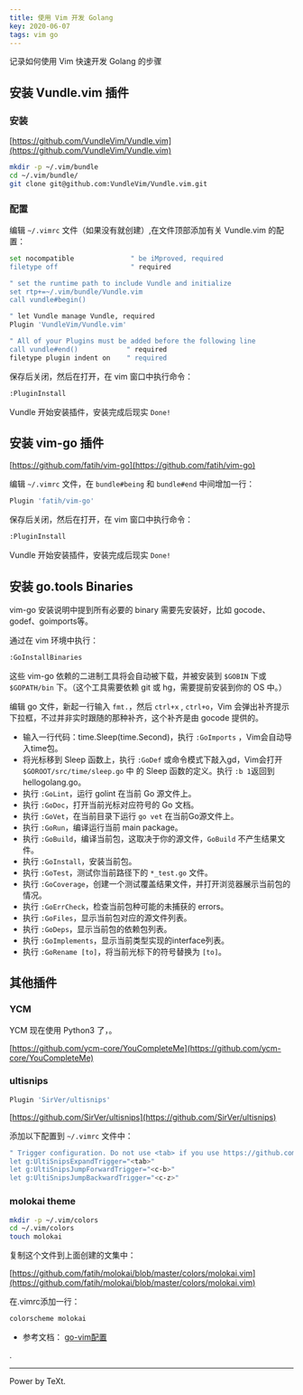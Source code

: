 ```yaml
---
title: 使用 Vim 开发 Golang
key: 2020-06-07
tags: vim go 
---
```


记录如何使用 Vim 快速开发 Golang 的步骤

<!--more-->

## 安装 Vundle.vim 插件

### 安装

[https://github.com/VundleVim/Vundle.vim](https://github.com/VundleVim/Vundle.vim)

```bash
mkdir -p ~/.vim/bundle
cd ~/.vim/bundle/
git clone git@github.com:VundleVim/Vundle.vim.git
```

### 配置

编辑 `~/.vimrc` 文件（如果没有就创建）,在文件顶部添加有关 Vundle.vim 的配置：

```sh
set nocompatible              " be iMproved, required
filetype off                  " required

" set the runtime path to include Vundle and initialize
set rtp+=~/.vim/bundle/Vundle.vim
call vundle#begin()

" let Vundle manage Vundle, required
Plugin 'VundleVim/Vundle.vim'

" All of your Plugins must be added before the following line
call vundle#end()            " required
filetype plugin indent on    " required
```

保存后关闭，然后在打开，在 vim 窗口中执行命令：

```sh
:PluginInstall
```

Vundle 开始安装插件，安装完成后现实 `Done!`

## 安装 vim-go 插件

[https://github.com/fatih/vim-go](https://github.com/fatih/vim-go)

编辑 `~/.vimrc` 文件，在 `bundle#being` 和 `bundle#end` 中间增加一行：

```sh
Plugin 'fatih/vim-go'
```

保存后关闭，然后在打开，在 vim 窗口中执行命令：

```sh
:PluginInstall
```

Vundle 开始安装插件，安装完成后现实 `Done!`

## 安装 go.tools Binaries

vim-go 安装说明中提到所有必要的 binary 需要先安装好，比如 gocode、godef、goimports等。

通过在 vim 环境中执行：

```sh
:GoInstallBinaries
```

这些 vim-go 依赖的二进制工具将会自动被下载，并被安装到 `$GOBIN` 下或 `$GOPATH/bin` 下。（这个工具需要依赖 git 或 hg，需要提前安装到你的 OS 中。）

编辑 go 文件，新起一行输入 `fmt.`，然后 `ctrl+x` , `ctrl+o`，Vim 会弹出补齐提示下拉框，不过并非实时跟随的那种补齐，这个补齐是由 gocode 提供的。

- 输入一行代码：time.Sleep(time.Second)，执行 `:GoImports` ，Vim会自动导入time包。
- 将光标移到 Sleep 函数上，执行 `:GoDef` 或命令模式下敲入gd，Vim会打开`$GOROOT/src/time/sleep.go` 中 的 Sleep 函数的定义。执行 `:b 1`返回到hellogolang.go。
- 执行 `:GoLint`，运行 golint 在当前 Go 源文件上。
- 执行 `:GoDoc`，打开当前光标对应符号的 Go 文档。
- 执行 `:GoVet`，在当前目录下运行 `go vet` 在当前Go源文件上。
- 执行 `:GoRun`，编译运行当前 main package。
- 执行 `:GoBuild`，编译当前包，这取决于你的源文件，`GoBuild` 不产生结果文件。
- 执行 `:GoInstall`，安装当前包。
- 执行 `:GoTest`，测试你当前路径下的 `*_test.go` 文件。
- 执行 `:GoCoverage`，创建一个测试覆盖结果文件，并打开浏览器展示当前包的情况。
- 执行 `:GoErrCheck`，检查当前包种可能的未捕获的 errors。
- 执行 `:GoFiles`，显示当前包对应的源文件列表。
- 执行 `:GoDeps`，显示当前包的依赖包列表。
- 执行 `:GoImplements`，显示当前类型实现的interface列表。
- 执行 `:GoRename [to]`，将当前光标下的符号替换为 `[to]`。

## 其他插件

### YCM

YCM 现在使用 Python3 了，。

[https://github.com/ycm-core/YouCompleteMe](https://github.com/ycm-core/YouCompleteMe)

### ultisnips

```sh
Plugin 'SirVer/ultisnips'
```

[https://github.com/SirVer/ultisnips](https://github.com/SirVer/ultisnips)

添加以下配置到 `~/.vimrc` 文件中：

```sh
" Trigger configuration. Do not use <tab> if you use https://github.com/Valloric/YouCompleteMe.
let g:UltiSnipsExpandTrigger="<tab>"
let g:UltiSnipsJumpForwardTrigger="<c-b>"
let g:UltiSnipsJumpBackwardTrigger="<c-z>"

```

### molokai theme

```bash
mkdir -p ~/.vim/colors
cd ~/.vim/colors
touch molokai
```

复制这个文件到上面创建的文集中：

[https://github.com/fatih/molokai/blob/master/colors/molokai.vim](https://github.com/fatih/molokai/blob/master/colors/molokai.vim)

在.vimrc添加一行：

```sh
colorscheme molokai
```

- 参考文档： [go-vim配置](https://www.cnblogs.com/chris-cp/p/5846640.html)

.

---

Power by TeXt.

